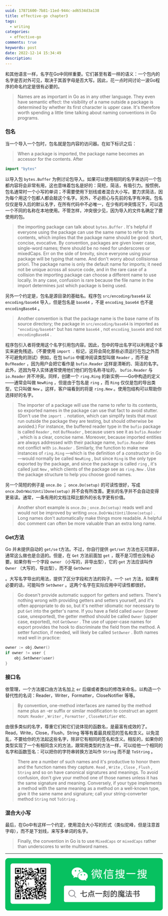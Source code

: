 ```yaml
---
uuid: 17871600-7b81-11ed-944c-ad6534d3a138
title: effective-go chapter3
tags:
  - writing
categories:
  - effective-go
comments: true
keywords: post
date: 2022-12-14 15:34:49
description:
---
```


<!--more-->
<!-- 1. 发布前：删除草稿的 uuid -->
<!-- 2. 发布后：补充tag，category -->

和其他语言一样，名字在Go中同样重要。它们甚至有着一样的语义：一个包内的名字是否对外可见，取决于其首字母是否大写。因此，花一点时间讨论一波Go程序的命名约定是很有必要的。

> Names are as important in Go as in any other language. They even have semantic effect: the visibility of a name outside a package is determined by whether its first character is upper case. It's therefore worth spending a little time talking about naming conventions in Go programs.

### 包名

当一个导入一个包时，包名就是包内容的访问器。在如下标识之后：

> When a package is imported, the package name becomes an accessor for the contents. After

```go
import "bytes"
```

以导入包 `bytes.Buffer` 为例讨论包导入。如果可以使用相同的名字来访问一个包都内容将会非常有用，这也意味着包名是好的：简短，简洁，有吸引力。按惯例，包名通常时一个小写的单词；不需要使用下划线或者混合大小写。要力求简洁，因为每个用这个包都人都会敲这个名字。另外，不必担心与先前的名字有冲突。包名仅仅是导入后的默认名字，在所有代码中不必唯一，在少有的冲突情况下，可以选一个不同的名称在本地使用。不管怎样，冲突很少见，因为导入的文件名确定了要使用的包。

> the importing package can talk about `bytes.Buffer` . It's helpful if everyone using the package can use the same name to refer to its contents, which implies that the package name should be good: short, concise, evocative. By convention, packages are given lower case, single-word names; there should be no need for underscores or mixedCaps. Err on the side of brevity, since everyone using your package will be typing that name. And don't worry about collisionsa priori. The package name is only the default name for imports; it need not be unique across all source code, and in the rare case of a collision the importing package can choose a different name to use locally. In any case, confusion is rare because the file name in the import determines just which package is being used.

另外一个约定是，包名是源目录的基础名。程序包 `src/encoding/base64` 以 `encoding/base64` 导入，但是包名是 `base64` ，不是 `encoding_base64` 也不是 `encodingBase64` 。

> Another convention is that the package name is the base name of its source directory; the package in `src/encoding/base64` is imported as `"encoding/base64"` but has name `base64` , not `encoding_base64` and not `encodingBase64` .

程序包引入者将使用这个名字引用包内容。因此，包中的导出名字可以利用这个事实来避免残迹。（不要使用 `import .` 标记，这将会简化那些必须运行在包之外而不可避免的测试）例如，在包 `bufio` 中缓冲阅读类型叫做 `Reader` ，而不是 `BufReader` ，因为用户会把它看作是 `bufio.Reader` 这样是清晰的、简洁的名字。此外，还因为导入实体通常使用他们他们的包名称寻址的， `bufio.Reader` 与 `io.Reader` 并不冲突。同样，创建一个 `ring.Ring` 的新实例——Go中构造的定义——通常会叫做 `NewRing` ，但是由于包名是 `ring` ，而 `Ring` 仅仅是包的导出类型，它只叫做 `New` 。这样，客户端看到的将是 `ring.New` 。使用包结构可以帮助你选择好的名字。

> The importer of a package will use the name to refer to its contents, so exported names in the package can use that fact to avoid stutter. \(Don't use the `import .` notation, which can simplify tests that must run outside the package they are testing, but should otherwise be avoided.\) For instance, the buffered reader type in the `bufio` package is called `Reader` , not `BufReader` , because users see it as `bufio.Reader` , which is a clear, concise name. Moreover, because imported entities are always addressed with their package name, `bufio.Reader` does not conflict with `io.Reader` . Similarly, the function to make new instances of `ring.Ring` —which is the definition of a _constructor_ in Go—would normally be called `NewRing` , but since `Ring` is the only type exported by the package, and since the package is called `ring` , it's called just `New` , which clients of the package see as `ring.New` . Use the package structure to help you choose good names.

另一个简短的例子是 `once.Do` ； `once.Do(setup)` 的可读性很好，写成 `once.DoOrWaitUntilDone(setup)` 并不会有所改善。更长的名字并不会自动变得更易读。通常，一条有用的文档注释比额外的长名字更有价值。

> Another short example is `once.Do` ; `once.Do(setup)` reads well and would not be improved by writing `once.DoOrWaitUntilDone(setup)` . Long names don't automatically make things more readable. A helpful doc comment can often be more valuable than an extra long name.

### Get方法

Go 并未提供自动的 `get/se` t方法。不过，你自行提供 `get/set` 方法也无可厚非，通常这么做也是合适的。但是，在 `Get` 方法前面加 `get` ，既不是习惯也没有必要。如果你有一个字段 `owner` （小写的，非导出型），它的 `get` 方法应该叫作 `Owner` （大写的，导出型），而不是 `GetOwner`

。大写名字导出的用法，提供了区分字段和方法的钩子。一个 `set` 方法，如果有必要的话，可能叫作 `SetOwner` 。这两个名字在实际应用中可读性都很好。

> Go doesn't provide automatic support for getters and setters. There's nothing wrong with providing getters and setters yourself, and it's often appropriate to do so, but it's neither idiomatic nor necessary to put `Get` into the getter's name. If you have a field called `owner` \(lower case, unexported\), the getter method should be called `Owner` \(upper case, exported\), not `GetOwner` . The use of upper-case names for export provides the hook to discriminate the field from the method. A setter function, if needed, will likely be called `SetOwner` . Both names read well in practice:

```go
owner := obj.Owner()
if owner != user {
    obj.SetOwner(user)
}
```

### 接口名

依管理，一个方法接口由方法名加上 `er` 后缀或者类似的修改来命名，以构造一个替代性的名词：Reader，Writer，Formatter，CloseNotifier 等等。

> By convention, one-method interfaces are named by the method name plus an -er suffix or similar modification to construct an agent noun: `Reader` , `Writer` , `Formatter` , `CloseNotifier` etc.

由很多类似的名字，尊重它们和它们说体现的函数名，是最富有成效的了。Read，Write，Close，Flush，String 等等有着最具规范的签名和含义。以免混乱，不要给你的方法起这些名字，除非它有相同的签名和含义。相反的，如果你的类型实现了一个有相同含义的方法，跟常用类型的方法一样，可以给他一个相同的名字和函数签名：可以把你的字符串转换方法叫作 `String` 而不是 `ToString` 。

> There are a number of such names and it's productive to honor them and the function names they capture. `Read` , `Write` , `Close` , `Flush` , `String` and so on have canonical signatures and meanings. To avoid confusion, don't give your method one of those names unless it has the same signature and meaning. Conversely, if your type implements a method with the same meaning as a method on a well-known type, give it the same name and signature; call your string-converter method `String` not `ToString` .

### 混合大小写

最后，在Go中有这样一个约定，使用混合大小写的形式（类似驼峰，但是注意首字母），而不是下划线，来写多单词的名字。

> Finally, the convention in Go is to use `MixedCaps` or `mixedCaps` rather than underscores to write multiword names.


---
![20200131220947.png](images/leunggeorge.github.io-image-9.png)
